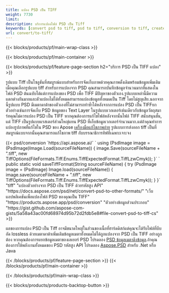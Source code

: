 ```yaml
---
title: แปลง PSD เป็น TIFF
weight: 7730
limit: 
description: บริการแปลงไฟล์ PSD เป็น Tiff
keywords: [convert psd to tiff, psd to tiff, conversion to tiff, create tiff from psd, print psd as tiff]
url: convert/to-tiff/
---
```


{{< blocks/products/pf/main-wrap-class >}}

{{< blocks/products/pf/main-container >}}

{{< blocks/products/pf/feature-page-section h2="บริการ PSD เป็น TIFF แปลง" >}}
<p>รูปแบบ Tiff เป็นโซลูชันที่สมบูรณ์แบบสำหรับการจัดเก็บภาพด้วยคุณภาพดั้งเดิมพร้อมข้อมูลเพิ่มเติมเมื่อคุณเลือกรูปแบบ tiff สำหรับการแปลงจาก PSD คุณสามารถบันทึกข้อมูลจำนวนมากที่แสดงในไฟล์ PSD ต้นฉบับได้แต่การแปลงของ PSD เพื่อ TIFF มีปัญหาของตัวเอง.รูปแบบเหล่านี้มีความแตกต่างกันมากและตัวแปลงไม่ได้ทั้งหมดสามารถแปลงข้อมูลทั้งหมดเป็น Tiff โดยไม่สูญเสีย.นอกจากนี้รูปแบบ PSD มีเมตาดาต้าของตัวเองที่ไม่สามารถทำซ้ำได้หลังจากการแปลง PSD เป็น TIFFยกตัวอย่างเช่นการจัดเก็บ PSD ข้อมูลของ Text Layer ในรูปแบบเวกเตอร์เช่นเดียวกับข้อมูลวัตถุสมาร์ทคุณไม่ควรแปลง PSD เป็น TIFF หากคุณต้องการแก้ไขไฟล์หลังจากนั้นไฟล์ TIFF สนับสนุนชั้น, แต่ TIFF เป็นรูปแบบแรสเตอร์ส่วนใหญ่แทน PSD ที่เก็บข้อมูลเวกเตอร์จำนวนมาก.แต่ถ้าคุณทำการแปลงรูปภาพที่แก้ไขใน PSD ของ Apose <a href="https://products.aspose.app/psd/photo-editor">เครื่องมือแก้ไขภาพถ่าย</a> รูปแบบการส่งออก tiff เป็นที่สมบูรณ์แบบจากนั้นคุณสามารถแก้ไขภาพ tiff กับบรรณาธิการทิฟที่เฉพาะเจาะจง</p>
{{< psd/conversion `https://api.aspose.ai/` 
`    using (PsdImage image = (PsdImage)Image.Load(sourceFileName))
    {
        image.Save(sourceFileName + ".tiff", new TiffOptions(FileFormats.Tiff.Enums.TiffExpectedFormat.TiffLzwCmyk));
    }` 
`     public static void saveTiffFormat(String sourceFileName) {
        try (PsdImage image = (PsdImage) Image.load(sourceFileName)) {
            image.save(sourceFileName + ".tiff", new TiffOptions(FileFormats.Tiff.Enums.TiffExpectedFormat.TiffLzwCmyk));
        }
    }` 
	"tiff" 
"แปลงตัวอย่างจาก PSD เป็น TIFF ด้วยรหัสสูง API"  "https://docs.aspose.com/psd/net/convert-psd-to-other-formats/" 
"เว็บแอปพลิเคชันเพื่อแปลงไฟล์ PSD ของคุณเป็น TIFF" "https://products.aspose.app/psd/conversion" 
"ตัวอย่างข้อมูลส่วนประกอบ" "https://gist.github.com/aspose-com-gists/5a58a43ac00fd68974d95b72d2fdb5e8#file-convert-psd-to-tiff-cs" >}}
<p>ผลของการแปลง PSD เป็น Tiff อาจมีขนาดใหญ่ในส่วนของเนื้อที่ฮาร์ดดิสก์แต่คุณจะได้รับไฟล์ที่บีบอัด lossless ด้วยเมตาดาต้าเพิ่มเติมข้อมูลเมตาทั้งหมดไม่ได้ถูกแปลงจาก PSD เป็น TIFF อย่างถูกต้อง หากคุณต้องการแยกข้อมูลเมตาของเลเยอร์ PSD โปรดลอง <a href="https://products.aspose.app/psd/metadata">PSD ข้อมูลเมตาดึงข้อมูล</a>.ถ้าคุณต้องการใช้พลังงานทั้งหมดของ PSD รหัสสูง API โปรดลอง <a href="/psd">Aspose.PSD</a> สำหรับ .Net หรือ Java</p>
{{< /blocks/products/pf/feature-page-section >}}
{{< /blocks/products/pf/main-container >}}


{{< /blocks/products/pf/main-wrap-class >}}

{{< blocks/products/products-backtop-button >}}

